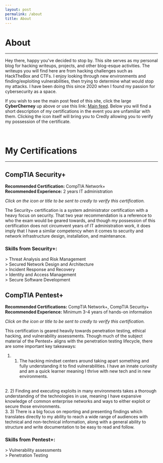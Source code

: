 ```yaml
---
layout: post
permalink: /about
title: About
---
```


<style>
    iframe {
        background-color: white;
        border-radius: 20px;
        margin-bottom: 15px;
    }
</style>

# About
___

Hey there, happy you've decided to stop by. This site serves as my personal blog for hacking writeups, projects, and other blog-esque activities. The writeups you will find here are from hacking challenges such as HackTheBox and CTFs. I enjoy looking through new environments and finding/exploiting vulnerabilities, then trying to determine what would stop my attacks. I have been doing this since 2020 when I found my passion for cybersecurity as a space.



If you wish to see the main post feed of this site, click the large **CyberCherney** up above or use this link: [Main feed](index). Below you will find a short description of my certifications in the event you are unfamiliar with them. Clicking the icon itself will bring you to Credly allowing you to verify my possession of the certificate.

<br>

# My Certifications
___

## CompTIA Security+

**Recommended Certification:** CompTIA Network+  
**Recommended Experience:** 2 years IT administration  

*Click on the icon or title to be sent to credly to verify this certification.*


<div data-iframe-width="250" data-iframe-height="235" data-share-badge-id="bcd12426-ed81-4abd-aeb8-9cfd7353a3c8" data-share-badge-host="https://www.credly.com"></div><script type="text/javascript" async src="//cdn.credly.com/assets/utilities/embed.js"></script>

The Security+ certification is a system administrator certification with a heavy focus on security. That two year recommendation is a reference to who the exam would be geared towards, and though my possession of this certification does not circumvent years of IT administration work, it does imply that I have a similar competency when it comes to security and network infrastructure design, installation, and maintenance. 

### Skills from Security+: 
\> Threat Analysis and Risk Management  
\> Secured Network Design and Architecture  
\> Incident Response and Recovery  
\> Identity and Access Management  
\> Secure Software Development  

## CompTIA Pentest+

**Recommended Certifications:** CompTIA Network+, CompTIA Security+  
**Recommended Experience:** Minimum 3-4 years of hands-on information  

*Click on the icon or title to be sent to credly to verify this certification.*


<div data-iframe-width="250" data-iframe-height="235" data-share-badge-id="95f60425-ddbb-459c-935e-1afa8d335246" data-share-badge-host="https://www.credly.com"></div><script type="text/javascript" async src="//cdn.credly.com/assets/utilities/embed.js"></script>


This certification is geared heavily towards penetration testing, ethical hacking, and vulnerability assessments. Though much of the subject material of the Pentest+ aligns with the penetration testing lifecycle, there are some important key takeaways: 

1. 1) The hacking mindset centers around taking apart something and fully understanding it to find vulnerabilities. I have an innate curiosity and am a quick learner meaning I thrive with new tech and in new environments.  
<br>
2. 2) Finding and executing exploits in many environments takes a thorough understanding of the technologies in use, meaning I have expansive knowledge of common enterprise networks and ways to either exploit or secure those environments.  
<br>
3. 3) There is a big focus on reporting and presenting findings which translates directly to my ability to reach a wide range of audiences with technical and non-technical information, along with a general ability to structure and write documentation to be easy to read and follow.  

### Skills from Pentest+:  
\> Vulnerability assessments  
\> Penetration Testing  




